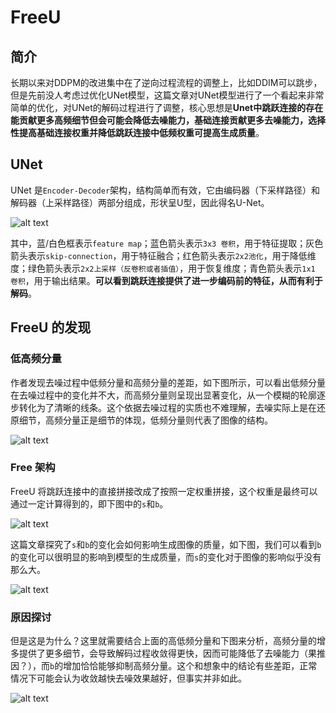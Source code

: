 # FreeU

## 简介

长期以来对DDPM的改进集中在了逆向过程流程的调整上，比如DDIM可以跳步，但是先前没人考虑过优化UNet模型，这篇文章对UNet模型进行了一个看起来非常简单的优化，对UNet的解码过程进行了调整，核心思想是**Unet中跳跃连接的存在能贡献更多高频细节但会可能会降低去噪能力，基础连接贡献更多去噪能力，选择性提高基础连接权重并降低跳跃连接中低频权重可提高生成质量**。

## UNet

UNet 是`Encoder-Decoder`架构，结构简单而有效，它由编码器（下采样路径）和解码器（上采样路径）两部分组成，形状呈U型，因此得名U-Net。

![alt text](images/UNet.png)

其中，蓝/白色框表示`feature map`；蓝色箭头表示`3x3 卷积`，用于特征提取；灰色箭头表示`skip-connection`，用于特征融合；红色箭头表示`2x2池化`，用于降低维度；绿色箭头表示`2x2上采样（反卷积或者插值）`，用于恢复维度；青色箭头表示`1x1 卷积`，用于输出结果。**可以看到跳跃连接提供了进一步编码前的特征，从而有利于解码**。

## FreeU 的发现

### 低高频分量

作者发现去噪过程中低频分量和高频分量的差距，如下图所示，可以看出低频分量在去噪过程中的变化并不大，而高频分量则呈现出显著变化，从一个模糊的轮廓逐步转化为了清晰的线条。这个依据去噪过程的实质也不难理解，去噪实际上是在还原细节，高频分量正是细节的体现，低频分量则代表了图像的结构。

![alt text](images/low_and_high.png)

### Free 架构

FreeU 将跳跃连接中的直接拼接改成了按照一定权重拼接，这个权重是最终可以通过一定计算得到的，即下图中的`s`和`b`。

![alt text](images/FreeU.png)

这篇文章探究了`s`和`b`的变化会如何影响生成图像的质量，如下图，我们可以看到`b`的变化可以很明显的影响到模型的生成质量，而`s`的变化对于图像的影响似乎没有那么大。

![alt text](images/s_and_b.png)

### 原因探讨

但是这是为什么？这里就需要结合上面的高低频分量和下图来分析，高频分量的增多提供了更多细节，会导致解码过程收敛得更快，因而可能降低了去噪能力（果推因？），而`b`的增加恰恰能够抑制高频分量。这个和想象中的结论有些差距，正常情况下可能会认为收敛越快去噪效果越好，但事实并非如此。

![alt text](images/b.png)